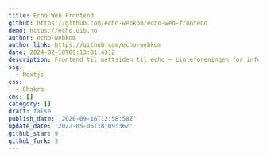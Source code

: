 ```yaml
---
title: Echo Web Frontend
github: https://github.com/echo-webkom/echo-web-frontend
demo: https://echo.uib.no
author: echo-webkom
author_link: https://github.com/echo-webkom
date: 2024-02-18T09:13:01.431Z
description: Frontend til nettsiden til echo – Linjeforeningen for informatikk.
ssg:
  - Nextjs
css:
  - Chakra
cms: []
category: []
draft: false
publish_date: '2020-09-16T12:58:58Z'
update_date: '2022-05-05T18:09:36Z'
github_star: 9
github_fork: 3
---
```

